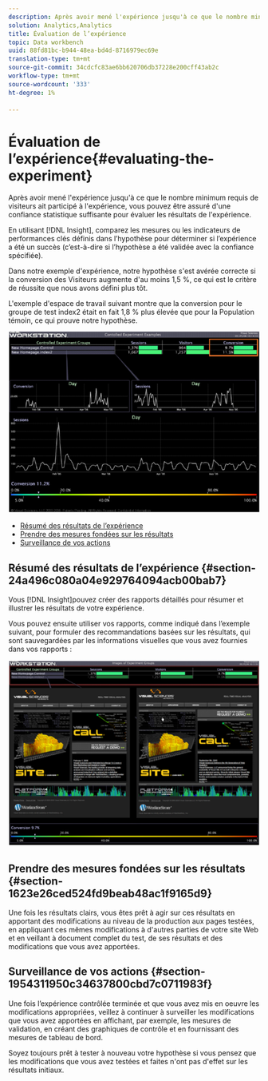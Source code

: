 ```yaml
---
description: Après avoir mené l'expérience jusqu'à ce que le nombre minimum requis de visiteurs ait participé à l'expérience, vous pouvez être assuré d'une confiance statistique suffisante pour évaluer les résultats de l'expérience.
solution: Analytics,Analytics
title: Évaluation de l’expérience
topic: Data workbench
uuid: 88fd81bc-b944-48ea-bd4d-8716979ec69e
translation-type: tm+mt
source-git-commit: 34cdcfc83ae6bb620706db37228e200cff43ab2c
workflow-type: tm+mt
source-wordcount: '333'
ht-degree: 1%

---
```



# Évaluation de l’expérience{#evaluating-the-experiment}

Après avoir mené l&#39;expérience jusqu&#39;à ce que le nombre minimum requis de visiteurs ait participé à l&#39;expérience, vous pouvez être assuré d&#39;une confiance statistique suffisante pour évaluer les résultats de l&#39;expérience.

En utilisant [!DNL Insight], comparez les mesures ou les indicateurs de performances clés définis dans l’hypothèse pour déterminer si l’expérience a été un succès (c’est-à-dire si l’hypothèse a été validée avec la confiance spécifiée).

Dans notre exemple d&#39;expérience, notre hypothèse s&#39;est avérée correcte si la conversion des Visiteurs augmente d&#39;au moins 1,5 %, ce qui est le critère de réussite que nous avons défini plus tôt.

L&#39;exemple d&#39;espace de travail suivant montre que la conversion pour le groupe de test index2 était en fait 1,8 % plus élevée que pour la Population témoin, ce qui prouve notre hypothèse.

![](assets/experimentresults.png)

* [Résumé des résultats de l’expérience](../../../home/c-undst-ctrld-exp/c-vw-rslts/c-ev-exp.md#section-24a496c080a04e929764094acb00bab7)
* [Prendre des mesures fondées sur les résultats](../../../home/c-undst-ctrld-exp/c-vw-rslts/c-ev-exp.md#section-1623e26ced524fd9beab48ac1f9165d9)
* [Surveillance de vos actions](../../../home/c-undst-ctrld-exp/c-vw-rslts/c-ev-exp.md#section-1954311950c34637800cbd7c0711983f)

## Résumé des résultats de l’expérience {#section-24a496c080a04e929764094acb00bab7}

Vous [!DNL Insight]pouvez créer des rapports détaillés pour résumer et illustrer les résultats de votre expérience.

Vous pouvez ensuite utiliser vos rapports, comme indiqué dans l’exemple suivant, pour formuler des recommandations basées sur les résultats, qui sont sauvegardées par les informations visuelles que vous avez fournies dans vos rapports :

![](assets/experimentresults2.png)

## Prendre des mesures fondées sur les résultats {#section-1623e26ced524fd9beab48ac1f9165d9}

Une fois les résultats clairs, vous êtes prêt à agir sur ces résultats en apportant des modifications au niveau de la production aux pages testées, en appliquant ces mêmes modifications à d&#39;autres parties de votre site Web et en veillant à document complet du test, de ses résultats et des modifications que vous avez apportées.

## Surveillance de vos actions {#section-1954311950c34637800cbd7c0711983f}

Une fois l’expérience contrôlée terminée et que vous avez mis en oeuvre les modifications appropriées, veillez à continuer à surveiller les modifications que vous avez apportées en affichant, par exemple, les mesures de validation, en créant des graphiques de contrôle et en fournissant des mesures de tableau de bord.

Soyez toujours prêt à tester à nouveau votre hypothèse si vous pensez que les modifications que vous avez testées et faites n&#39;ont pas d&#39;effet sur les résultats initiaux.
